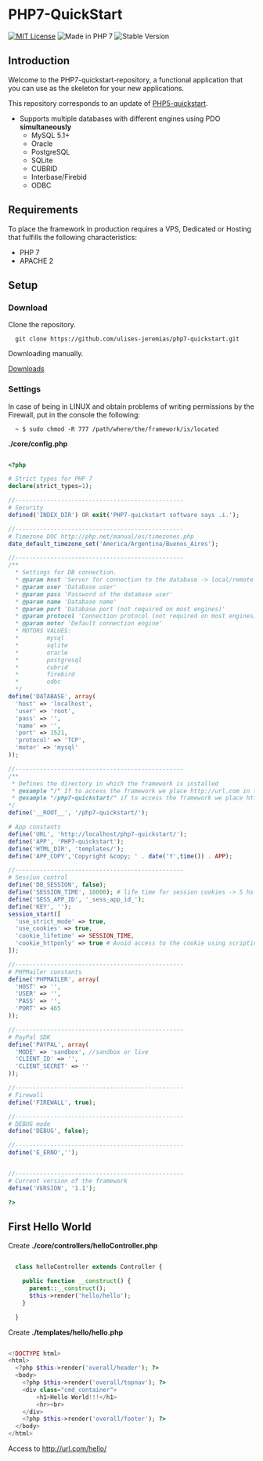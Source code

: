 # PHP7-QuickStart

[![MIT License](https://img.shields.io/packagist/l/doctrine/orm.svg)](https://opensource.org/licenses/MIT)
![Made in PHP 7](https://img.shields.io/badge/PHP-7-blue.svg)
![Stable Version](https://img.shields.io/badge/stable-1.1.0-blue.svg)

## Introduction

Welcome to the PHP7-quickstart-repository, a functional application that you can use as the skeleton for your new applications.

This repository corresponds to an update of [PHP5-quickstart](https://github.com/ulises-jeremias/php5-quickstart/).

* Supports multiple databases with different engines using PDO **simultaneously**
  * MySQL 5.1+
  * Oracle
  * PostgreSQL
  * SQLite
  * CUBRID
  * Interbase/Firebid
  * ODBC

## Requirements

To place the framework in production requires a VPS, Dedicated or Hosting that fulfills the following characteristics:

* PHP 7
* APACHE 2

## Setup
### Download
Clone the repository.
```
  git clone https://github.com/ulises-jeremias/php7-quickstart.git
```

Downloading manually.

[Downloads](https://github.com/ulises-jeremias/php7-quickstart/releases)

### Settings

In case of being in LINUX and obtain problems of writing permissions by the Firewall, put in the console the following:

```
  ~ $ sudo chmod -R 777 /path/where/the/framework/is/located
```

__./core/config.php__

```php

<?php

# Strict types for PHP 7
declare(strict_types=1);

//------------------------------------------------
# Security
defined('INDEX_DIR') OR exit('PHP7-quickstart software says .i.');

//------------------------------------------------
# Timezone DOC http://php.net/manual/es/timezones.php
date_default_timezone_set('America/Argentina/Buenos_Aires');

//------------------------------------------------
/**
  * Settings for DB connection.
  * @param host 'Server for connection to the database -> local/remote hosting'
  * @param user 'Database user'
  * @param pass 'Password of the database user'
  * @param name 'Database name'
  * @param port 'Database port (not required on most engines)'
  * @param protocol 'Connection protocol (not required on most engines)'
  * @param motor 'Default connection engine'
  * MOTORS VALUES:
  *        mysql
  *        sqlite
  *        oracle
  *        postgresql
  *        cubrid
  *        firebird
  *        odbc
  */
define('DATABASE', array(
  'host' => 'localhost', 
  'user' => 'root',
  'pass' => '',
  'name' => '',
  'port' => 1521,
  'protocol' => 'TCP',
  'motor' => 'mysql'
));

//------------------------------------------------
/**
 * Defines the directory in which the framework is installed
 * @example "/" If to access the framework we place http://url.com in the URL, or http://localhost
 * @example "/php7-quickstart/" if to access the framework we place http://url.com/php7-quickstart, or http://localhost/php7-quickstart/
*/
define('__ROOT__', '/php7-quickstart/');

# App constants
define('URL', 'http://localhost/php7-quickstart/');
define('APP', 'PHP7-quickstart');
define('HTML_DIR', 'templates/');
define('APP_COPY','Copyright &copy; ' . date('Y',time()) . APP);

//------------------------------------------------
# Session control
define('DB_SESSION', false);
define('SESSION_TIME', 18000); # life time for session cookies -> 5 hs = 18000 seconds.
define('SESS_APP_ID', '_sess_app_id_');
define('KEY', '');
session_start([
  'use_strict_mode' => true,
  'use_cookies' => true,
  'cookie_lifetime' => SESSION_TIME,
  'cookie_httponly' => true # Avoid access to the cookie using scripting languages (such as javascript)
]);

//------------------------------------------------
# PHPMailer constants
define('PHPMAILER', array(
  'HOST' => '',
  'USER' => '',
  'PASS' => '',
  'PORT' => 465
));

//------------------------------------------------
# PayPal SDK
define('PAYPAL', array(
  'MODE' => 'sandbox', //sandbox or live
  'CLIENT_ID' => '',
  'CLIENT_SECRET' => ''
));

//------------------------------------------------
# Firewall
define('FIREWALL', true);

//------------------------------------------------
# DEBUG mode
define('DEBUG', false);

//------------------------------------------------
define('E_ERNO','');


//------------------------------------------------
# Current version of the framework
define('VERSION', '1.1');

?>
```

## First Hello World

Create __./core/controllers/helloController.php__
```php

  class helloController extends Controller {

    public function __construct() {
      parent::__construct();
      $this->render('hello/hello');
    }

  }
```
Create __./templates/hello/hello.php__

```php

<!DOCTYPE html>
<html>
  <?php $this->render('overall/header'); ?>
  <body>
    <?php $this->render('overall/topnav'); ?>
    <div class="cmd_container">
    	<h1>Hello World!!!</h1>
    	<hr><br>
    </div>
    <?php $this->render('overall/footer'); ?>
  </body>
</html>
```

Access to http://url.com/hello/
